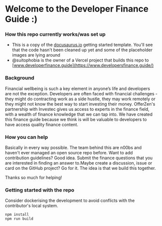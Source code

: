 # Welcome to the Developer Finance Guide :)

### How this repo currently works/was set up

- This is a copy of the [docusaurus.io](https://www.docusaurus.io) getting started template. You'll see that the code hasn't been cleaned up yet and some of the placeholder images are lying around
- @suitophobia is the owner of a Vercel project that builds this repo to [www.developerfinance.guide](https://www.developersfinance.guide/)

### Background

Financial wellbeing is such a key element in anyone’s life and developers are not the exception.
Developers are often faced with financial challenges - they might do contracting work as a side hustle, they may work remotely or they might not know the best way to start investing their money.
OfferZen's partnership with Investec gives us access to experts in the finance field, with a wealth of finance knowledge that we can tap into.
We have created this finance guide because we think is will be valuable to developers to have access quality finance content.

### How you can help

Basically in every way possible. The team behind this are n00bs and haven't ever managed an open source repo before. Want to add contribution guidelines? Good idea. Submit the finance questions that you are interested in finding an answer to.Maybe create a discussion, issue or card on the GitHub project? Go for it. The idea is that we build this together.

Thanks so much for helping!

### Getting started with the repo

Consider dockerising the development to avoid conflicts with the contributor's local system.

```
npm install
npm run build
```
